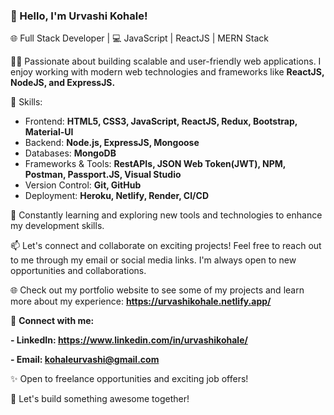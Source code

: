 
### 👋 Hello, I'm Urvashi Kohale!

🌐 Full Stack Developer | 💻 JavaScript | ReactJS | MERN Stack

👨‍💻 Passionate about building scalable and user-friendly web applications. I enjoy working with modern web technologies and frameworks like **ReactJS, NodeJS, and ExpressJS.**

🔧 Skills:
- Frontend: **HTML5, CSS3, JavaScript, ReactJS, Redux, Bootstrap, Material-UI**
- Backend: **Node.js, ExpressJS, Mongoose**
- Databases: **MongoDB**
- Frameworks & Tools: **RestAPIs, JSON Web Token(JWT), NPM, Postman, Passport.JS, Visual Studio**
- Version Control: **Git, GitHub**
- Deployment: **Heroku, Netlify, Render, CI/CD**

🌱 Constantly learning and exploring new tools and technologies to enhance my development skills.

📫 Let's connect and collaborate on exciting projects! Feel free to reach out to me through my email or social media links. I'm always open to new opportunities and collaborations.

🌐 Check out my portfolio website to see some of my projects and learn more about my experience: **https://urvashikohale.netlify.app/**

🔗 **Connect with me:**

**- LinkedIn: https://www.linkedin.com/in/urvashikohale/** 

**- Email: kohaleurvashi@gmail.com**

✨ Open to freelance opportunities and exciting job offers!

🚀 Let's build something awesome together!



<!--
**urvashikohale/urvashikohale** is a ✨ _special_ ✨ repository because its `README.md` (this file) appears on your GitHub profile.

Here are some ideas to get you started:

- 🔭 I’m currently working on ...
- 🌱 I’m currently learning ...
- 👯 I’m looking to collaborate on ...
- 🤔 I’m looking for help with ...
- 💬 Ask me about ...
- 📫 How to reach me: ...
- 😄 Pronouns: ...
- ⚡ Fun fact: ...
-->

